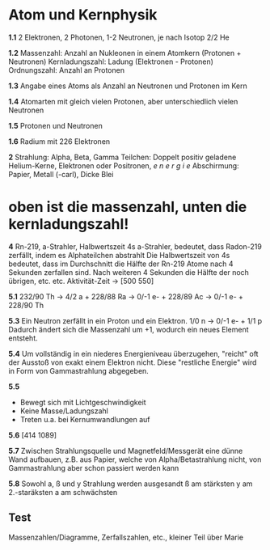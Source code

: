 # Atom und Kernphysik

**1.1**
2 Elektronen, 2 Photonen, 1-2 Neutronen, je nach Isotop
2/2 He

**1.2**
Massenzahl: Anzahl an Nukleonen in einem Atomkern (Protonen + Neutronen)
Kernladungszahl: Ladung (Elektronen - Protonen)
Ordnungszahl: Anzahl an Protonen

**1.3**
Angabe eines Atoms als Anzahl an Neutronen und Protonen im Kern

**1.4**
Atomarten mit gleich vielen Protonen, aber unterschiedlich vielen Neutronen

**1.5**
Protonen und Neutronen

**1.6**
Radium mit 226 Elektronen

**2**
Strahlung: Alpha, Beta, Gamma
Teilchen: Doppelt positiv geladene Helium-Kerne, Elektronen oder Positronen, *e n e r g i e*
Abschirmung: Papier, Metall (-carl), Dicke Blei

# oben ist die massenzahl, unten die kernladungszahl!

**4**
Rn-219, a-Strahler, Halbwertszeit 4s
a-Strahler, bedeutet, dass Radon-219 zerfällt, indem es Alphateilchen abstrahlt
Die Halbwertszeit von 4s bedeutet, dass im Durchschnitt die Hälfte der Rn-219 Atome nach 4 Sekunden zerfallen sind. Nach weiteren 4 Sekunden die Hälfte der noch übrigen, etc. etc.
Aktivität-Zeit → [500 550]

**5.1**
232/90 Th → 4/2 a + 228/88 Ra → 0/-1 e- + 228/89 Ac → 0/-1 e- + 228/90 Th

**5.3**
Ein Neutron zerfällt in ein Proton und ein Elektron.
1/0 n → 0/-1 e- + 1/1 p
Dadurch ändert sich die Massenzahl um +1, wodurch ein neues Element entsteht.

**5.4**
Um vollständig in ein niederes Energieniveau überzugehen, "reicht" oft der Ausstoß von exakt einem Elektron nicht. Diese "restliche Energie" wird in Form von Gammastrahlung abgegeben.

**5.5**
- Bewegt sich mit Lichtgeschwindigkeit
- Keine Masse/Ladungszahl
- Treten u.a. bei Kernumwandlungen auf

**5.6** [414 1089]

**5.7**
Zwischen Strahlungsquelle und Magnetfeld/Messgerät eine dünne Wand aufbauen, z.B. aus Papier, welche von Alpha/Betastrahlung nicht, von Gammastrahlung aber schon passiert werden kann

**5.8**
Sowohl a, ß und y Strahlung werden ausgesandt
ß am stärksten
y am 2.-staräksten
a am schwächsten

## Test
Massenzahlen/Diagramme, Zerfallszahlen, etc., kleiner Teil über Marie
